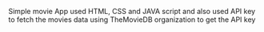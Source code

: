 Simple movie App used HTML, CSS and JAVA script and also used API key to fetch the movies data using TheMovieDB organization to get the API key
